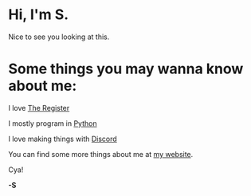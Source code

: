 # Hi, I'm S.
Nice to see you looking at this.

# Some things you may wanna know about me:
I love [The Register](https://www.theregister.co.uk)

I mostly program in [Python](https://python.org)

I love making things with [Discord](https://discordapp.com)

You can find some more things about me at [my website](https://www.banne.club).

Cya!

**-S**
